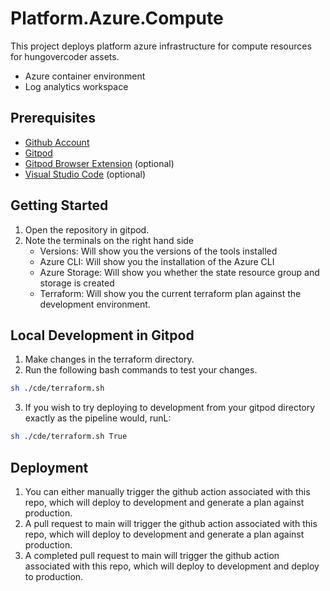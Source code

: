 # Platform.Azure.Compute

This project deploys platform azure infrastructure for compute resources for hungovercoder assets.

* Azure container environment
* Log analytics workspace

## Prerequisites

* [Github Account](https://www.github.com/)
* [Gitpod](https://gitpod.io/)
* [Gitpod Browser Extension](https://www.gitpod.io/docs/configure/user-settings/browser-extension) (optional)
* [Visual Studio Code](https://code.visualstudio.com/) (optional)

## Getting Started

1. Open the repository in gitpod.
2. Note the terminals on the right hand side
   * Versions: Will show you the versions of the tools installed
   * Azure CLI: Will show you the installation of the Azure CLI
   * Azure Storage: Will show you whether the state resource group and storage is created
   * Terraform: Will show you the current terraform plan against the development environment.

## Local Development in Gitpod

1. Make changes in the terraform directory.
2. Run the following bash commands to test your changes.

```bash
sh ./cde/terraform.sh
```

3. If you wish to try deploying to development from your gitpod directory exactly as the pipeline would, runL:

```bash
sh ./cde/terraform.sh True
```

## Deployment

1. You can either manually trigger the github action associated with this repo, which will deploy to development and generate a plan against production.
1. A pull request to main will trigger the github action associated with this repo, which will deploy to development and generate a plan against production. 
1. A completed pull request to main will trigger the github action associated with this repo, which will deploy to development and deploy to production. 